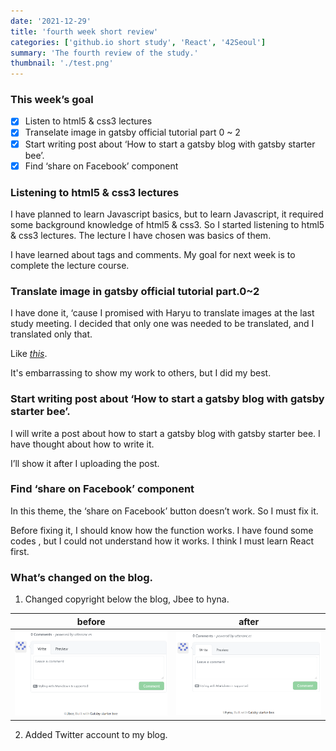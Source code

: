 ```yaml
---
date: '2021-12-29'
title: 'fourth week short review'
categories: ['github.io short study', 'React', '42Seoul']
summary: 'The fourth review of the study.'
thumbnail: './test.png'
---
```


### This week’s goal

- [x]  Listen to html5 & css3 lectures
- [x]  Transelate image in gatsby official tutorial part 0 ~ 2
- [x]  Start writing post about ‘How to start a gatsby blog with gatsby starter bee’.
- [x]  Find ‘share on Facebook’ component

### Listening to html5 & css3 lectures

I have planned to learn Javascript basics, but to learn Javascript, it required some background knowledge of html5 & css3. So I started listening to html5 & css3 lectures.  The lecture I have chosen was basics of them.

I have learned about tags and comments. My goal for next week is to complete the lecture course.

### Translate image in gatsby official tutorial part.0~2

I have done it, ‘cause I promised with Haryu to translate images at the last study meeting. I decided that only one was needed to be translated, and I translated only that.

Like [*this*](https://s3.us-west-2.amazonaws.com/secure.notion-static.com/fe21f062-32e3-4f52-b4fd-cdce3daa6780/%EC%9D%B4%EB%AF%B8%EC%A7%801.png?X-Amz-Algorithm=AWS4-HMAC-SHA256&X-Amz-Content-Sha256=UNSIGNED-PAYLOAD&X-Amz-Credential=AKIAT73L2G45EIPT3X45%2F20220101%2Fus-west-2%2Fs3%2Faws4_request&X-Amz-Date=20220101T025143Z&X-Amz-Expires=86400&X-Amz-Signature=e9f04a13f9a1ebc7306852fa5fe0e1302061aa5fece9163b9ce438c6e7f9ec3a&X-Amz-SignedHeaders=host&response-content-disposition=filename%20%3D%22%25EC%259D%25B4%25EB%25AF%25B8%25EC%25A7%25801.png%22&x-id=GetObject).

It's embarrassing to show my work to others, but I did my best.

### Start writing post about ‘How to start a gatsby blog with gatsby starter bee’.

I will write a post about how to start a gatsby blog with gatsby starter bee. I have thought about how to write it.

I’ll show it after I uploading the post.

### Find ‘share on Facebook’ component

In this theme, the ‘share on Facebook’ button doesn’t work. So I must fix it.

Before fixing it, I should know how the function works. I have found some codes , but I could not understand how it works. I think I must learn React first.

### What’s changed on the blog.

1. Changed copyright below the blog, Jbee to hyna.

 before | after 
--------|--------
![before image](https://raw.githubusercontent.com/SaltySalt77/SaltySalt77.github.io/main/content/blog/github.io_short_study/images/before.png)|![after image](https://raw.githubusercontent.com/SaltySalt77/SaltySalt77.github.io/main/content/blog/github.io_short_study/images/after.png)
2. Added Twitter account to my blog.